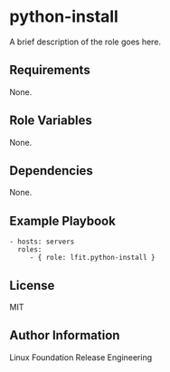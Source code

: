 python-install
==============

A brief description of the role goes here.

Requirements
------------

None.

Role Variables
--------------

None.

Dependencies
------------

None.

Example Playbook
----------------

    - hosts: servers
      roles:
         - { role: lfit.python-install }

License
-------

MIT

Author Information
------------------

Linux Foundation Release Engineering
